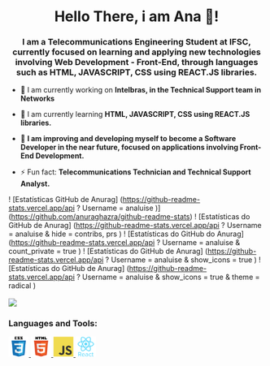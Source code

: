 <h1 align="center">Hello There, i am Ana 👋! 
</h1>
<h3 align="center">I am a Telecommunications Engineering Student at IFSC, currently focused on learning and applying new technologies involving Web Development - Front-End, through languages such as HTML, JAVASCRIPT, CSS using REACT.JS libraries.</h3>

- 🔭 I am currently working on **Intelbras, in the Technical Support team in Networks**

- 🌱 I am currently learning **HTML, JAVASCRIPT, CSS using REACT.JS libraries.**

- 🤝 **I am improving and developing myself to become a Software Developer in the near future, focused on applications involving Front-End Development.**

- ⚡ Fun fact: **Telecommunications Technician and Technical Support Analyst.**

! [Estatísticas GitHub de Anurag] (https://github-readme-stats.vercel.app/api ? Username = analuise )] (https://github.com/anuraghazra/github-readme-stats)
! [Estatísticas do GitHub de Anurag] (https://github-readme-stats.vercel.app/api ? Username = analuise & hide = contribs, prs )
! [Estatísticas do GitHub do Anurag] (https://github-readme-stats.vercel.app/api ? Username = analuise & count_private = true )
! [Estatísticas do GitHub de Anurag] (https://github-readme-stats.vercel.app/api ? Username = analuise & show_icons = true )
! [Estatísticas do GitHub de Anurag] (https://github-readme-stats.vercel.app/api ? Username = analuise & show_icons = true & theme = radical )

<a href="https://github.com/analuise://github-readme-stats.vercel.app/api/pin/?username=anuraghazra&repo=github-readme-stats" />
</a>
<a href="https://github.com/analuise/convoychat">
  <img align="center" src="https://github-readme-stats.vercel.app/api/pin/?username=anuraghazra&repo=convoychat" />
</a>


<h3 align="left">Languages and Tools:</h3>
<p align="left"> <a href="https://www.w3schools.com/css/" target="_blank" rel="noreferrer"> <img src="https://raw.githubusercontent.com/devicons/devicon/master/icons/css3/css3-original-wordmark.svg" alt="css3" width="40" height="40"/> </a> <a href="https://www.w3.org/html/" target="_blank" rel="noreferrer"> <img src="https://raw.githubusercontent.com/devicons/devicon/master/icons/html5/html5-original-wordmark.svg" alt="html5" width="40" height="40"/> </a> <a href="https://developer.mozilla.org/en-US/docs/Web/JavaScript" target="_blank" rel="noreferrer"> <img src="https://raw.githubusercontent.com/devicons/devicon/master/icons/javascript/javascript-original.svg" alt="javascript" width="40" height="40"/> </a> <a href="https://reactjs.org/" target="_blank" rel="noreferrer"> <img src="https://raw.githubusercontent.com/devicons/devicon/master/icons/react/react-original-wordmark.svg" alt="react" width="40" height="40"/> </a> </p>
